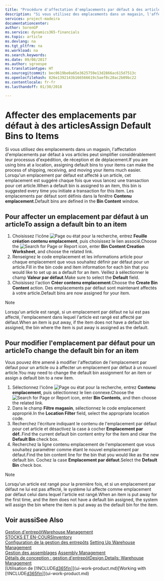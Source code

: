 ```yaml
---
title: "Procédure d'affectation d'emplacements par défaut à des articles | Microsoft Docs"
description: "Si vous utilisez des emplacements dans un magasin, l'affectation d'emplacements par défaut à vos articles peut simplifier considérablement leur processus d'expédition, de réception et de déplacement. Lorsqu'un emplacement par défaut est affecté à un article, cet emplacement est suggéré chaque fois que vous lancez une transaction pour cet article."
services: project-madeira
documentationcenter: 
author: SorenGP
ms.service: dynamics365-financials
ms.topic: article
ms.devlang: na
ms.tgt_pltfrm: na
ms.workload: na
ms.search.keywords: 
ms.date: 09/08/2017
ms.author: sgroespe
ms.translationtype: HT
ms.sourcegitcommit: bec0619be0a65e3625759e13d2866ac615d7513c
ms.openlocfilehash: 826e1392143b166566619c5aef8c28ac2b09bc22
ms.contentlocale: fr-fr
ms.lasthandoff: 01/30/2018

---
```

# <a name="assign-default-bins-to-items"></a><span data-ttu-id="306c3-104">Affecter des emplacements par défaut à des articles</span><span class="sxs-lookup"><span data-stu-id="306c3-104">Assign Default Bins to Items</span></span>
<span data-ttu-id="306c3-105">Si vous utilisez des emplacements dans un magasin, l'affectation d'emplacements par défaut à vos articles peut simplifier considérablement leur processus d'expédition, de réception et de déplacement.</span><span class="sxs-lookup"><span data-stu-id="306c3-105">If you are using bins at a location, assigning default bins to your items can make the process of shipping, receiving, and moving your items much easier.</span></span> <span data-ttu-id="306c3-106">Lorsqu'un emplacement par défaut est affecté à un article, cet emplacement est suggéré chaque fois que vous lancez une transaction pour cet article.</span><span class="sxs-lookup"><span data-stu-id="306c3-106">When a default bin is assigned to an item, this bin is suggested every time you initiate a transaction for this item.</span></span> <span data-ttu-id="306c3-107">Les emplacements par défaut sont définis dans la fenêtre **Contenu emplacement**.</span><span class="sxs-lookup"><span data-stu-id="306c3-107">Default bins are defined in the **Bin Content** window.</span></span>  

## <a name="to-assign-a-default-bin-to-an-item"></a><span data-ttu-id="306c3-108">Pour affecter un emplacement par défaut à un article</span><span class="sxs-lookup"><span data-stu-id="306c3-108">To assign a default bin to an item</span></span>
1.  <span data-ttu-id="306c3-109">Choisissez l'icône ![Page ou état pour la recherche](media/ui-search/search_small.png "Page ou état pour la recherche"), entrez **Feuille création contenu emplacement**, puis choisissez le lien associé.</span><span class="sxs-lookup"><span data-stu-id="306c3-109">Choose the ![Search for Page or Report](media/ui-search/search_small.png "Search for Page or Report icon") icon, enter **Bin Content Creation Worksheet**, and choose the related link.</span></span>  
2.  <span data-ttu-id="306c3-110">Renseignez le code emplacement et les informations article pour chaque emplacement que vous souhaitez définir par défaut pour un article.</span><span class="sxs-lookup"><span data-stu-id="306c3-110">Fill in the bin code and item information for each bin that you would like to set up as a default for an item.</span></span> <span data-ttu-id="306c3-111">Veillez à sélectionner le champ **Valeur par défaut**.</span><span class="sxs-lookup"><span data-stu-id="306c3-111">Make sure to select the **Default** field.</span></span>  
3.  <span data-ttu-id="306c3-112">Choisissez l'action **Créer contenu emplacement**.</span><span class="sxs-lookup"><span data-stu-id="306c3-112">Choose the **Create Bin Content** action.</span></span> <span data-ttu-id="306c3-113">Des emplacements par défaut sont maintenant affectés à votre article.</span><span class="sxs-lookup"><span data-stu-id="306c3-113">Default bins are now assigned for your item.</span></span>  

> [!NOTE]  
>  <span data-ttu-id="306c3-114">Lorsqu'un article est rangé, si un emplacement par défaut ne lui est pas affecté, l'emplacement dans lequel l'article est rangé est affecté par défaut.</span><span class="sxs-lookup"><span data-stu-id="306c3-114">When an item is put away, if the item does not have a default bin assigned, the bin where the item is put away is assigned as the default.</span></span>  

## <a name="to-change-the-default-bin-for-an-item"></a><span data-ttu-id="306c3-115">Pour modifier l'emplacement par défaut pour un article</span><span class="sxs-lookup"><span data-stu-id="306c3-115">To change the default bin for an item</span></span>  
<span data-ttu-id="306c3-116">Vous pouvez être amené à modifier l'affectation de l'emplacement par défaut pour un article ou à affecter un emplacement par défaut à un nouvel article.</span><span class="sxs-lookup"><span data-stu-id="306c3-116">You may need to change the default bin assignment for an item or assign a default bin to a new item.</span></span>    
1.  <span data-ttu-id="306c3-117">Sélectionnez l'icône ![Page ou état pour la recherche](media/ui-search/search_small.png "Page ou état pour la recherche"), entrez **Contenu emplacement**, puis sélectionnez le lien connexe.</span><span class="sxs-lookup"><span data-stu-id="306c3-117">Choose the ![Search for Page or Report](media/ui-search/search_small.png "Search for Page or Report icon") icon, enter **Bin Contents**, and then choose the related link.</span></span>  
2.  <span data-ttu-id="306c3-118">Dans le champ **Filtre magasin**, sélectionnez le code emplacement approprié.</span><span class="sxs-lookup"><span data-stu-id="306c3-118">In the **Location Filter** field, select the appropriate location code.</span></span>  
3.  <span data-ttu-id="306c3-119">Recherchez l'écriture indiquant le contenu de l'emplacement par défaut pour cet article et désactivez la case à cocher **Emplacement par déf.**.</span><span class="sxs-lookup"><span data-stu-id="306c3-119">Find the current default bin content entry for the item and clear the **Default Bin** check box.</span></span>  
4.  <span data-ttu-id="306c3-120">Recherchez la ligne contenu emplacement de l'emplacement que vous souhaitez paramétrer comme étant le nouvel emplacement par défaut.</span><span class="sxs-lookup"><span data-stu-id="306c3-120">Find the bin content line for the bin that you would like as the new default bin.</span></span> <span data-ttu-id="306c3-121">Cochez la case **Emplacement par défaut**.</span><span class="sxs-lookup"><span data-stu-id="306c3-121">Select the **Default Bin** check box.</span></span>  

> [!NOTE]  
>  <span data-ttu-id="306c3-122">Lorsqu'un article est rangé pour la première fois, et si un emplacement par défaut ne lui est pas affecté, le système lui affecte comme emplacement par défaut celui dans lequel l'article est rangé.</span><span class="sxs-lookup"><span data-stu-id="306c3-122">When an item is put away for the first time, and the item does not have a default bin assigned, the system will assign the bin where the item is put away as the default bin for the item.</span></span>  

## <a name="see-also"></a><span data-ttu-id="306c3-123">Voir aussi</span><span class="sxs-lookup"><span data-stu-id="306c3-123">See Also</span></span>  
[<span data-ttu-id="306c3-124">Gestion d'entrepôt</span><span class="sxs-lookup"><span data-stu-id="306c3-124">Warehouse Management</span></span>](warehouse-manage-warehouse.md)  
[<span data-ttu-id="306c3-125">STOCKS ET EN-COURS</span><span class="sxs-lookup"><span data-stu-id="306c3-125">Inventory</span></span>](inventory-manage-inventory.md)  
<span data-ttu-id="306c3-126">[Configuration de la gestion des entrepôts](warehouse-setup-warehouse.md)   </span><span class="sxs-lookup"><span data-stu-id="306c3-126">[Setting Up Warehouse Management](warehouse-setup-warehouse.md)   </span></span>  
<span data-ttu-id="306c3-127">[Gestion des assemblages](assembly-assemble-items.md)  </span><span class="sxs-lookup"><span data-stu-id="306c3-127">[Assembly Management](assembly-assemble-items.md)  </span></span>  
[<span data-ttu-id="306c3-128">Détails de conception : gestion d'entrepôt</span><span class="sxs-lookup"><span data-stu-id="306c3-128">Design Details: Warehouse Management</span></span>](design-details-warehouse-management.md)  
<span data-ttu-id="306c3-129">[Utilisation de [!INCLUDE[d365fin](includes/d365fin_md.md)]](ui-work-product.md)</span><span class="sxs-lookup"><span data-stu-id="306c3-129">[Working with [!INCLUDE[d365fin](includes/d365fin_md.md)]](ui-work-product.md)</span></span>


